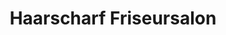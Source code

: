 ---
title: "Haarscharf Friseursalon"
url: /hardthausen-am-kocher/haarscharf-friseursalon/
shop: Friseur
---
